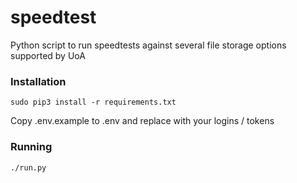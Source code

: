 # speedtest
Python script to run speedtests against several file storage options supported by UoA

### Installation

`sudo pip3 install -r requirements.txt`  

Copy .env.example to .env and replace with your logins / tokens

### Running

`./run.py`